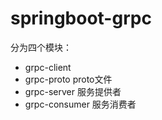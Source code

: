 # springboot-grpc
分为四个模块：
* grpc-client
* grpc-proto    proto文件
* grpc-server   服务提供者
* grpc-consumer 服务消费者
